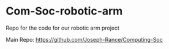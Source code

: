 # Com-Soc-robotic-arm
Repo for the code for our robotic arm project

Main Repo: https://github.com/Joseph-Rance/Computing-Soc
